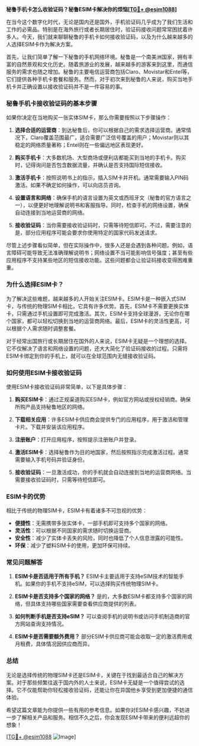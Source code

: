 **秘鲁手机卡怎么收验证码？秘鲁ESIM卡解决你的烦恼[[TG💪+ @esim1088](https://t.me/s/esim1088)]**

在当今这个数字化时代，无论是国内还是国外，手机验证码几乎成为了我们生活和工作的必需品。特别是在海外旅行或者长期居住时，验证码接收问题常常困扰着许多人。今天，我们就来聊聊秘鲁的手机卡如何接收验证码，以及为什么越来越多的人选择ESIM卡作为解决方案。

首先，让我们简单了解一下秘鲁的手机网络环境。秘鲁是一个南美洲国家，拥有丰富的自然景观和文化历史。随着旅游业的发展，越来越多的游客来到这里，而通信服务的需求也随之增加。秘鲁的主要电信运营商包括Claro、Movistar和Entel等，它们提供各种手机卡套餐和服务。然而，对于初次来到秘鲁的人来说，购买当地手机卡并正确设置以接收验证码并不是一件容易的事。

### **秘鲁手机卡接收验证码的基本步骤**

如果你决定在当地购买一张实体SIM卡，那么你需要按照以下步骤操作：

1. **选择合适的运营商**：到达秘鲁后，你可以根据自己的需求选择运营商。通常情况下，Claro覆盖范围最广，适合需要广泛信号覆盖的用户；Movistar则以其稳定的网络质量著称；Entel则在一些偏远地区表现更好。

2. **购买手机卡**：大多数机场、大型商场或便利店都能买到当地的手机卡。购买时，记得询问是否包含数据流量，并确认是否支持国际短信接收。

3. **激活手机卡**：按照说明书上的指示，插入SIM卡并开机。通常需要输入PIN码激活。如果不确定如何操作，可以向店员咨询。

4. **设置语言和网络**：确保手机的语言设置为英文或西班牙文（秘鲁的官方语言之一），以便更好地理解说明书和客服指导。同时，检查手机的网络设置，确保自动连接到当地运营商的网络。

5. **接收验证码**：当你需要接收验证码时，只需等待短信即可。不过，需要注意的是，部分应用程序可能会要求你使用特定的国家代码发送请求。

尽管上述步骤看似简单，但在实际操作中，很多人还是会遇到各种问题。例如，语言障碍可能导致无法准确理解说明书；网络设置不当可能影响信号强度；甚至有些应用程序不支持某些地区的短信接收功能。这些问题都会让验证码接收变得困难重重。

### **为什么选择ESIM卡？**

为了解决这些难题，越来越多的人开始关注ESIM卡。ESIM卡是一种嵌入式SIM卡，与传统的物理SIM卡相比，它具有许多优势。首先，ESIM卡不需要更换实体卡，只需通过手机设置即可完成激活。其次，ESIM卡支持全球漫游，无论你在哪个国家，都可以轻松切换到当地的运营商网络。最后，ESIM卡的灵活性更高，可以根据个人需求随时调整套餐。

对于经常出国旅行或长期居住在国外的人来说，ESIM卡无疑是一个理想的选择。它不仅解决了语言和网络设置的问题，还大大简化了验证码接收的过程。只需将ESIM卡绑定到你的手机上，就可以在全球范围内无缝接收验证码。

### **如何使用ESIM卡接收验证码**

使用ESIM卡接收验证码非常简单，以下是具体步骤：

1. **购买ESIM卡**：通过正规渠道购买ESIM卡，例如官方网站或授权经销商。确保所购产品支持秘鲁地区的网络。

2. **下载相关应用**：许多ESIM卡供应商会提供专门的应用程序，用于激活和管理卡片。下载并安装该应用程序。

3. **注册账户**：打开应用程序，按照提示注册账户并登录。

4. **激活ESIM卡**：选择秘鲁作为目的地国家，然后按照指示完成激活过程。通常需要输入手机号码并验证身份。

5. **接收验证码**：一旦激活成功，你的手机就会自动连接到当地的运营商网络。当需要接收验证码时，只需等待短信即可。

### **ESIM卡的优势**

相比于传统的物理SIM卡，ESIM卡有着诸多不可忽视的优势：

- **便捷性**：无需携带多张实体卡，一部手机即可支持多个国家的网络。
- **灵活性**：可以根据不同国家的需求随时切换运营商。
- **安全性**：减少了实体卡丢失的风险，同时也降低了个人信息泄露的可能性。
- **环保**：减少了塑料SIM卡的使用，更加环保可持续。

### **常见问题解答**

1. **ESIM卡是否适用于所有手机？**
   ESIM卡主要适用于支持eSIM技术的智能手机。如果你的手机不支持eSIM，可以选择购买传统物理SIM卡。

2. **ESIM卡是否支持多个国家的网络？**
   是的，大多数ESIM卡都支持多个国家的网络，但具体支持哪些国家需要查看供应商提供的列表。

3. **如何判断手机是否支持eSIM？**
   可以查阅手机的说明书或访问手机制造商的官方网站查询支持情况。

4. **ESIM卡是否需要额外费用？**
   部分ESIM卡供应商可能会收取一定的激活费用或月租费，具体情况因供应商而异。

### **总结**

无论是选择传统的物理SIM卡还是ESIM卡，关键在于找到最适合自己的解决方案。对于那些频繁往返于国内外的人士来说，ESIM卡无疑是一个值得尝试的选择。它不仅能帮助你轻松接收验证码，还能让你在异国他乡享受到更加便捷的通信体验。

希望这篇文章能为你提供一些有用的参考信息。如果你对ESIM卡感兴趣，不妨进一步了解相关产品和服务。相信不久之后，你会发现ESIM卡带来的便利远超你的想象！

[[TG💪+ @esim1088](https://t.me/s/esim1088) ![Image](https://i.postimg.cc/4NQfJmqS/Snipaste-2025-05-13-00-14-12.png)]